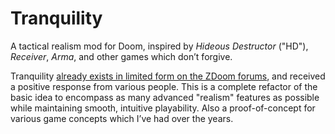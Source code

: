 # Tranquility
A tactical realism mod for Doom, inspired by *Hideous Destructor* ("HD"), *Receiver*, *Arma*, and other games which don’t forgive. 

Tranquility [already exists in limited form on the ZDoom forums](http://forum.zdoom.org/viewtopic.php?f=19&t=46650), and received a positive response from various people. This is a complete refactor of the basic idea to encompass as many advanced "realism" features as possible while maintaining smooth, intuitive playability. Also a proof-of-concept for various game concepts which I’ve had over the years.
